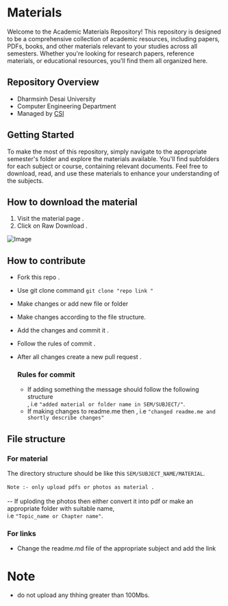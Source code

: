 # Materials 
Welcome to the Academic Materials Repository! This repository is designed to be a comprehensive collection of academic resources, including papers, PDFs, books, and other materials relevant to your studies across all semesters. Whether you're looking for research papers, reference materials, or educational resources, you'll find them all organized here.

## Repository Overview
- Dharmsinh Desai University
- Computer Engineering Department
- Managed by [CSI](https://github.com/csiddu)

## Getting Started
To make the most of this repository, simply navigate to the appropriate semester's folder and explore the materials available. You'll find subfolders for each subject or course, containing relevant documents. Feel free to download, read, and use these materials to enhance your understanding of the subjects.

## How to download the material 
1) Visit the material page .
2) Click on Raw Download .<br>
<img  src="https://github.com/Nisarg155/Materials/blob/master/assets/demo.jpeg" alt="Image">

## How to contribute 
- Fork this repo .
- Use git clone  command `git clone "repo link "`
- Make changes or add new file or folder
- Make changes according to the file structure.
- Add the changes and commit it .
- Follow the rules of commit .
- After all changes create a new   pull request .


  ### Rules for commit
  - If adding something the message should follow the following structure
    <br>, i.e `"added material or folder name in SEM/SUBJECT/"`.
  - If making changes to readme.me then , i.e `"changed readme.me and shortly describe changes"`


## File structure 
### For material 

The directory structure should be like this  `SEM/SUBJECT_NAME/MATERIAL`.
<br>
<br>
`Note :- only upload pdfs or photos as material .`
<br>
<br>
-- If uploding the photos then either convert it into pdf or make an appropriate folder with suitable name,<br> i.e `"Topic_name or Chapter name"`.

### For links 

- Change the readme.md file of the appropriate subject and add the link

# Note
- do not upload any thhing greater than 100Mbs.





  
